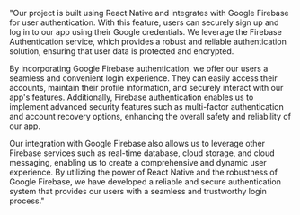 "Our project is built using React Native and integrates with Google Firebase for user authentication. With this feature, users can securely sign up and log in to our app using their Google credentials. We leverage the Firebase Authentication service, which provides a robust and reliable authentication solution, ensuring that user data is protected and encrypted.

By incorporating Google Firebase authentication, we offer our users a seamless and convenient login experience. They can easily access their accounts, maintain their profile information, and securely interact with our app's features. Additionally, Firebase authentication enables us to implement advanced security features such as multi-factor authentication and account recovery options, enhancing the overall safety and reliability of our app.

Our integration with Google Firebase also allows us to leverage other Firebase services such as real-time database, cloud storage, and cloud messaging, enabling us to create a comprehensive and dynamic user experience. By utilizing the power of React Native and the robustness of Google Firebase, we have developed a reliable and secure authentication system that provides our users with a seamless and trustworthy login process."